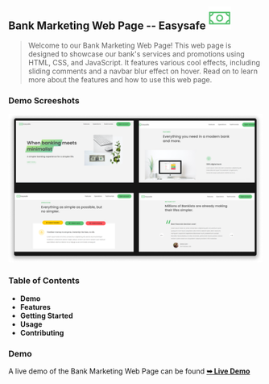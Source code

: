 ## Bank Marketing Web Page -- Easysafe ![Easysafelogo](./readme-images/moneylogo.png)

 > Welcome to our Bank Marketing Web Page! This web page is designed to showcase our bank's services and promotions using HTML, CSS, and JavaScript. It features various cool effects, including sliding comments and a navbar blur effect on hover. Read on to learn more about the features and how to use this web page.

### Demo Screeshots
![Easysafe](./readme-images/EasySafe.png)

### Table of Contents
- **Demo**
- **Features**
- **Getting Started**
- **Usage**
- **Contributing**

### Demo
A live demo of the Bank Marketing Web Page can be found  <a href="https://codewithsadee.github.io/ridex/"><strong>➥ Live Demo</strong></a>
